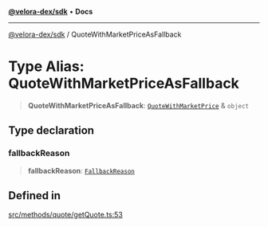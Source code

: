 [**@velora-dex/sdk**](../README.md) • **Docs**

***

[@velora-dex/sdk](../globals.md) / QuoteWithMarketPriceAsFallback

# Type Alias: QuoteWithMarketPriceAsFallback

> **QuoteWithMarketPriceAsFallback**: [`QuoteWithMarketPrice`](QuoteWithMarketPrice.md) & `object`

## Type declaration

### fallbackReason

> **fallbackReason**: [`FallbackReason`](../-internal-/type-aliases/FallbackReason.md)

## Defined in

[src/methods/quote/getQuote.ts:53](https://github.com/VeloraDEX/sdk/blob/master/src/methods/quote/getQuote.ts#L53)
